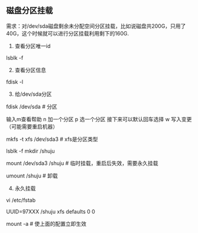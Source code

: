 ## 磁盘分区挂载
需求：对/dev/sda磁盘剩余未分配空间分区挂载，比如说磁盘共200G，只用了40G，这个时候就可以进行分区挂载利用剩下的160G.

1. 查看分区唯一id

lsblk -f

2. 查看分区信息

fdisk -l

3. 给/dev/sda分区
   
fdisk /dev/sda # 分区

  输入m查看帮助
  n 加一个分区
  p 选一个分区
  接下来可以默认回车选择
  w 写入变更（可能需要重启机器）

mkfs -t xfs /dev/sda3 # xfs是分区类型

lsblk -f
mkdir /shuju

mount /dev/sda3 /shuju # 临时挂载，重启后失效，需要永久挂载

umount /shuju # 卸载

4. 永久挂载

vi /etc/fstab

UUID=97XXX /shuju  xfs defaults 0 0

mount -a # 使上面的配置立即生效


